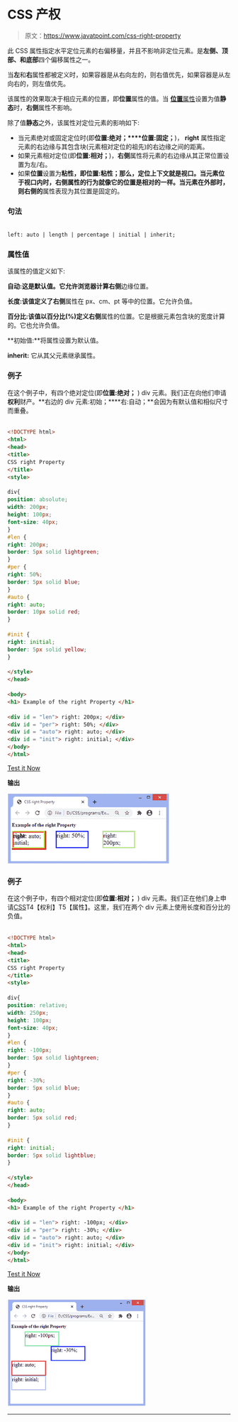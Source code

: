 # CSS 产权

> 原文：<https://www.javatpoint.com/css-right-property>

此 CSS 属性指定水平定位元素的右偏移量，并且不影响非定位元素。是**左侧、顶部、**和**底部**四个偏移属性之一。

当**左**和**右**属性都被定义时，如果容器是从右向左的，则右值优先，如果容器是从左向右的，则左值优先。

该属性的效果取决于相应元素的位置，即**位置**属性的值。当 [**位置**属性](https://www.javatpoint.com/css-position)设置为值**静态**时，**右侧**属性不影响。

除了值**静态**之外，该属性对定位元素的影响如下:

*   当元素绝对或固定定位时(即**位置:绝对；****位置:固定；**)， **right** 属性指定元素的右边缘与其包含块(元素相对定位的祖先)的右边缘之间的距离。
*   如果元素相对定位(即**位置:相对；**)，**右侧**属性将元素的右边缘从其正常位置设置为左/右。
*   如果**位置**设置为**粘性，**即**位置:粘性；**那么，定位上下文就是视口。当元素位于视口内时，**右侧**属性的行为就像它的位置是相对的一样。当元素在外部时，则**右侧的**属性表现为其位置是固定的。

### 句法

```html

left: auto | length | percentage | initial | inherit;

```

### 属性值

该属性的值定义如下:

**自动:**这是默认值。它允许浏览器计算**右侧**边缘位置。

**长度:**该值定义了**右侧**属性在 px、cm、pt 等中的位置。它允许负值。

**百分比:**该值以百分比(%)定义**右侧**属性的位置。它是根据元素包含块的宽度计算的。它也允许负值。

**初始值:**将属性设置为默认值。

**inherit:** 它从其父元素继承属性。

### 例子

在这个例子中，有四个绝对定位(即**位置:绝对；** ) div 元素。我们正在向他们申请**权利**财产。**右边的 div 元素:初始；****右:自动；**会因为有默认值和相似尺寸而重叠。

```html

<!DOCTYPE html>
<html>
<head>
<title>
CSS right Property
</title>
<style>

div{
position: absolute;
width: 200px;
height: 100px;
font-size: 40px;
}
#len {
right: 200px;
border: 5px solid lightgreen;
}
#per {
right: 50%;
border: 5px solid blue;
}
#auto {
right: auto;
border: 10px solid red;
}

#init {
right: initial;
border: 5px solid yellow;
}

</style>
</head>

<body>
<h1> Example of the right Property </h1>

<div id = "len"> right: 200px; </div>
<div id = "per"> right: 50%; </div>
<div id = "auto"> right: auto; </div>
<div id = "init"> right: initial; </div>
</body>
</html>

```

[Test it Now](https://www.javatpoint.com/oprweb/test.jsp?filename=css-right-property1)

**输出**

![CSS right property](img/bf8769868d8749c1236a645a8946016f.png)

### 例子

在这个例子中，有四个相对定位(即**位置:相对；** ) div 元素。我们正在他们身上申请[CSS](https://www.javatpoint.com/css-tutorial)T4【权利】T5【属性】。这里，我们在两个 div 元素上使用长度和百分比的负值。

```html

<!DOCTYPE html>
<html>
<head>
<title>
CSS right Property
</title>
<style>

div{
position: relative;
width: 250px;
height: 100px;
font-size: 40px;
}
#len {
right: -100px;
border: 5px solid lightgreen;
}
#per {
right: -30%;
border: 5px solid blue;
}
#auto {
right: auto;
border: 5px solid red;
}

#init {
right: initial;
border: 5px solid lightblue;
}

</style>
</head>

<body>
<h1> Example of the right Property </h1>

<div id = "len"> right: -100px; </div>
<div id = "per"> right: -30%; </div>
<div id = "auto"> right: auto; </div>
<div id = "init"> right: initial; </div>
</body>
</html>

```

[Test it Now](https://www.javatpoint.com/oprweb/test.jsp?filename=css-right-property2)

**输出**

![CSS right property](img/db7c7a5c189eb83e1d46bda7e442c4bb.png)

* * *
